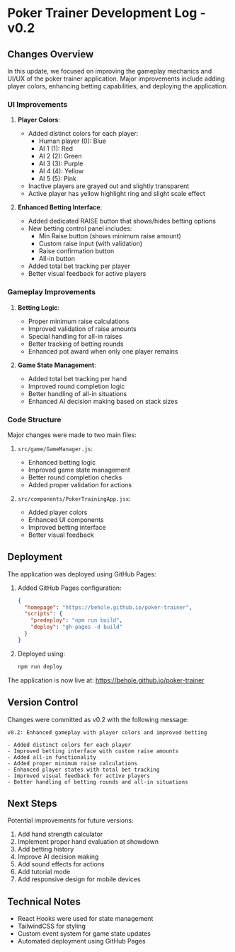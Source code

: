 # Poker Trainer Development Log - v0.2

## Changes Overview

In this update, we focused on improving the gameplay mechanics and UI/UX of the poker trainer application. Major improvements include adding player colors, enhancing betting capabilities, and deploying the application.

### UI Improvements

1. **Player Colors**:
   - Added distinct colors for each player:
     - Human player (0): Blue
     - AI 1 (1): Red
     - AI 2 (2): Green
     - AI 3 (3): Purple
     - AI 4 (4): Yellow
     - AI 5 (5): Pink
   - Inactive players are grayed out and slightly transparent
   - Active player has yellow highlight ring and slight scale effect

2. **Enhanced Betting Interface**:
   - Added dedicated RAISE button that shows/hides betting options
   - New betting control panel includes:
     - Min Raise button (shows minimum raise amount)
     - Custom raise input (with validation)
     - Raise confirmation button
     - All-in button
   - Added total bet tracking per player
   - Better visual feedback for active players

### Gameplay Improvements

1. **Betting Logic**:
   - Proper minimum raise calculations
   - Improved validation of raise amounts
   - Special handling for all-in raises
   - Better tracking of betting rounds
   - Enhanced pot award when only one player remains

2. **Game State Management**:
   - Added total bet tracking per hand
   - Improved round completion logic
   - Better handling of all-in situations
   - Enhanced AI decision making based on stack sizes

### Code Structure

Major changes were made to two main files:

1. `src/game/GameManager.js`:
   - Enhanced betting logic
   - Improved game state management
   - Better round completion checks
   - Added proper validation for actions

2. `src/components/PokerTrainingApp.jsx`:
   - Added player colors
   - Enhanced UI components
   - Improved betting interface
   - Better visual feedback

## Deployment

The application was deployed using GitHub Pages:

1. Added GitHub Pages configuration:
   ```json
   {
     "homepage": "https://behole.github.io/poker-trainer",
     "scripts": {
       "predeploy": "npm run build",
       "deploy": "gh-pages -d build"
     }
   }
   ```

2. Deployed using:
   ```bash
   npm run deploy
   ```

The application is now live at: https://behole.github.io/poker-trainer

## Version Control

Changes were committed as v0.2 with the following message:
```
v0.2: Enhanced gameplay with player colors and improved betting

- Added distinct colors for each player
- Improved betting interface with custom raise amounts
- Added all-in functionality
- Added proper minimum raise calculations
- Enhanced player states with total bet tracking
- Improved visual feedback for active players
- Better handling of betting rounds and all-in situations
```

## Next Steps

Potential improvements for future versions:
1. Add hand strength calculator
2. Implement proper hand evaluation at showdown
3. Add betting history
4. Improve AI decision making
5. Add sound effects for actions
6. Add tutorial mode
7. Add responsive design for mobile devices

## Technical Notes

- React Hooks were used for state management
- TailwindCSS for styling
- Custom event system for game state updates
- Automated deployment using GitHub Pages